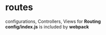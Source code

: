 # routes

configurations, Controllers, Views for **Routing** \
**config/index.js** is included by **webpack**